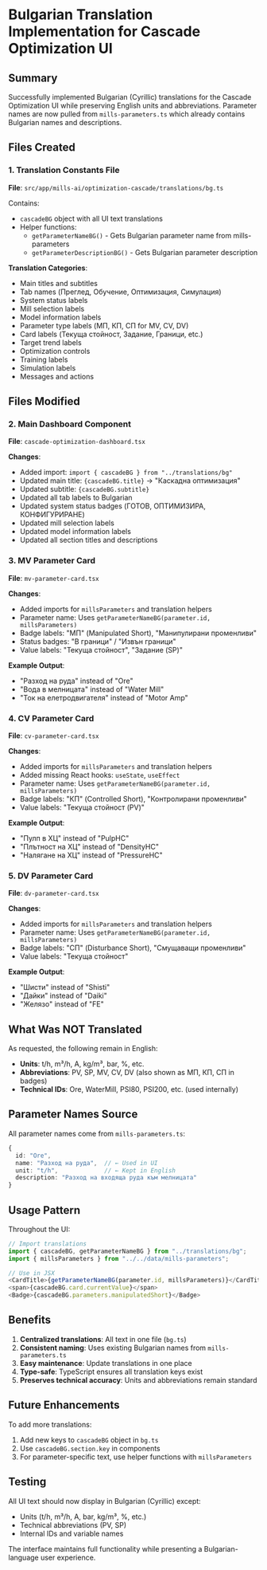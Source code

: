 # Bulgarian Translation Implementation for Cascade Optimization UI

## Summary
Successfully implemented Bulgarian (Cyrillic) translations for the Cascade Optimization UI while preserving English units and abbreviations. Parameter names are now pulled from `mills-parameters.ts` which already contains Bulgarian names and descriptions.

## Files Created

### 1. Translation Constants File
**File**: `src/app/mills-ai/optimization-cascade/translations/bg.ts`

Contains:
- `cascadeBG` object with all UI text translations
- Helper functions:
  - `getParameterNameBG()` - Gets Bulgarian parameter name from mills-parameters
  - `getParameterDescriptionBG()` - Gets Bulgarian parameter description

**Translation Categories**:
- Main titles and subtitles
- Tab names (Преглед, Обучение, Оптимизация, Симулация)
- System status labels
- Mill selection labels
- Model information labels
- Parameter type labels (МП, КП, СП for MV, CV, DV)
- Card labels (Текуща стойност, Задание, Граници, etc.)
- Target trend labels
- Optimization controls
- Training labels
- Simulation labels
- Messages and actions

## Files Modified

### 2. Main Dashboard Component
**File**: `cascade-optimization-dashboard.tsx`

**Changes**:
- Added import: `import { cascadeBG } from "../translations/bg"`
- Updated main title: `{cascadeBG.title}` → "Каскадна оптимизация"
- Updated subtitle: `{cascadeBG.subtitle}`
- Updated all tab labels to Bulgarian
- Updated system status badges (ГОТОВ, ОПТИМИЗИРА, КОНФИГУРИРАНЕ)
- Updated mill selection labels
- Updated model information labels
- Updated all section titles and descriptions

### 3. MV Parameter Card
**File**: `mv-parameter-card.tsx`

**Changes**:
- Added imports for `millsParameters` and translation helpers
- Parameter name: Uses `getParameterNameBG(parameter.id, millsParameters)`
- Badge labels: "МП" (Manipulated Short), "Манипулирани променливи"
- Status badges: "В граници" / "Извън граници"
- Value labels: "Текуща стойност", "Задание (SP)"

**Example Output**:
- "Разход на руда" instead of "Ore"
- "Вода в мелницата" instead of "Water Mill"
- "Ток на елетродвигателя" instead of "Motor Amp"

### 4. CV Parameter Card
**File**: `cv-parameter-card.tsx`

**Changes**:
- Added imports for `millsParameters` and translation helpers
- Added missing React hooks: `useState`, `useEffect`
- Parameter name: Uses `getParameterNameBG(parameter.id, millsParameters)`
- Badge labels: "КП" (Controlled Short), "Контролирани променливи"
- Value labels: "Текуща стойност (PV)"

**Example Output**:
- "Пулп в ХЦ" instead of "PulpHC"
- "Плътност на ХЦ" instead of "DensityHC"
- "Налягане на ХЦ" instead of "PressureHC"

### 5. DV Parameter Card
**File**: `dv-parameter-card.tsx`

**Changes**:
- Added imports for `millsParameters` and translation helpers
- Parameter name: Uses `getParameterNameBG(parameter.id, millsParameters)`
- Badge labels: "СП" (Disturbance Short), "Смущаващи променливи"
- Value labels: "Текуща стойност"

**Example Output**:
- "Шисти" instead of "Shisti"
- "Дайки" instead of "Daiki"
- "Желязо" instead of "FE"

## What Was NOT Translated

As requested, the following remain in English:
- **Units**: t/h, m³/h, A, kg/m³, bar, %, etc.
- **Abbreviations**: PV, SP, MV, CV, DV (also shown as МП, КП, СП in badges)
- **Technical IDs**: Ore, WaterMill, PSI80, PSI200, etc. (used internally)

## Parameter Names Source

All parameter names come from `mills-parameters.ts`:
```typescript
{
  id: "Ore",
  name: "Разход на руда",  // ← Used in UI
  unit: "t/h",             // ← Kept in English
  description: "Разход на входяща руда към мелницата"
}
```

## Usage Pattern

Throughout the UI:
```typescript
// Import translations
import { cascadeBG, getParameterNameBG } from "../translations/bg";
import { millsParameters } from "../../data/mills-parameters";

// Use in JSX
<CardTitle>{getParameterNameBG(parameter.id, millsParameters)}</CardTitle>
<span>{cascadeBG.card.currentValue}</span>
<Badge>{cascadeBG.parameters.manipulatedShort}</Badge>
```

## Benefits

1. **Centralized translations**: All text in one file (`bg.ts`)
2. **Consistent naming**: Uses existing Bulgarian names from `mills-parameters.ts`
3. **Easy maintenance**: Update translations in one place
4. **Type-safe**: TypeScript ensures all translation keys exist
5. **Preserves technical accuracy**: Units and abbreviations remain standard

## Future Enhancements

To add more translations:
1. Add new keys to `cascadeBG` object in `bg.ts`
2. Use `cascadeBG.section.key` in components
3. For parameter-specific text, use helper functions with `millsParameters`

## Testing

All UI text should now display in Bulgarian (Cyrillic) except:
- Units (t/h, m³/h, A, bar, kg/m³, %, etc.)
- Technical abbreviations (PV, SP)
- Internal IDs and variable names

The interface maintains full functionality while presenting a Bulgarian-language user experience.
